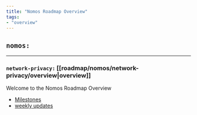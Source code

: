 ```yaml
---
title: "Nomos Roadmap Overview"
tags:
- "overview"
---
```

## `nomos:`
---

### `network-privacy:` [[roadmap/nomos/network-privacy/overview|overview]]


Welcome to the Nomos Roadmap Overview
- [Milestones](roadmap/nomos/milestones-overview.md)
- [weekly updates](tags/nomos-updates)